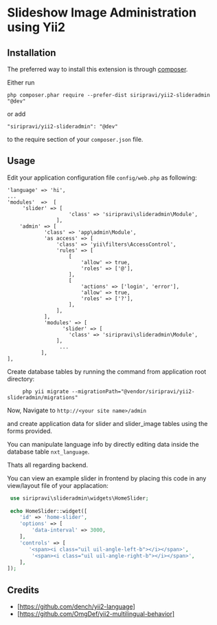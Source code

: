 # Slideshow Image Administration using Yii2


Installation
------------

The preferred way to install this extension is through [composer](http://getcomposer.org/download/).

Either run

```
php composer.phar require --prefer-dist siripravi/yii2-slideradmin "@dev"
```

or add

```
"siripravi/yii2-slideradmin": "@dev"
```

to the require section of your `composer.json` file.


Usage
-----
Edit your application configuration file `config/web.php` as following:
```
'language' => 'hi',
...
'modules'  =>  [
     'slider' => [
                    'class' => 'siripravi\slideradmin\Module',
                ],
    'admin' => [
            'class' => 'app\admin\Module',
            'as access' => [
                'class' => 'yii\filters\AccessControl',
                'rules' => [
                    [
                        'allow' => true,
                        'roles' => ['@'],
                    ],
                    [
                        'actions' => ['login', 'error'],
                        'allow' => true,
                        'roles' => ['?'],
                    ],
                ],
            ],
            'modules' => [
                  'slider' => [
                    'class' => 'siripravi\slideradmin\Module',
                ],
                 ...
           ],      
],

```
Create database tables by running the command from application root directory:
```
     php yii migrate --migrationPath="@vendor/siripravi/yii2-slideradmin/migrations"
```
Now, Navigate to `http://<your site name>/admin`

and create application data for slider and slider_image tables using the forms provided.

You can manipulate language info by directly editing data inside the database table `nxt_language`.

Thats all regarding backend.

You can view an example slider in frontend by placing this code in any view/layout file of your applacation:
```php
 use siripravi\slideradmin\widgets\HomeSlider;
    
 echo HomeSlider::widget([
    'id' => 'home-slider',
	'options' => [       
        'data-interval' => 3000,
    ],
    'controls' => [
       '<span><i class="uil uil-angle-left-b"></i></span>',
        '<span><i class="uil uil-angle-right-b"></i></span>',
    ],
]);
```
## Credits

- [https://github.com/dench/yii2-language]
- [https://github.com/OmgDef/yii2-multilingual-behavior]
